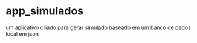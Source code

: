 # app_simulados
um aplicativo criado para gerar simulado baseado em um banco de dados local em json
